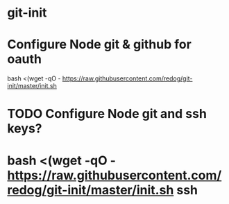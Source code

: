 git-init
========

# Configure Node git & github for oauth
bash <(wget -qO - https://raw.githubusercontent.com/redog/git-init/master/init.sh

# TODO Configure Node git and ssh keys?
# bash <(wget -qO - https://raw.githubusercontent.com/redog/git-init/master/init.sh ssh
